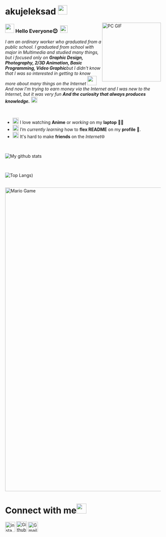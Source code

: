 # akujeleksad&nbsp;<img src="https://github.com/TheDudeThatCode/TheDudeThatCode/blob/master/Assets/happy.gif" width="30px">



<img align="right" alt="PC GIF" src="https://1.bp.blogspot.com/-GW5Wm4OnvqU/XlzVbMuEkZI/AAAAAAAADgU/U5GlzmVLZUctV7phDci8NIh7CQX8YepQgCLcBGAsYHQ/s1600/MyIcon2.png" width="190" />

### <img src="https://github.com/TheDudeThatCode/TheDudeThatCode/blob/master/Assets/Hi.gif" width="29px"> **Hello Everyone😊** &nbsp;<img src="https://github.com/TheDudeThatCode/TheDudeThatCode/blob/master/Assets/Earth.gif" width="24px">

<p>
  <em>
    I am an ordinary worker who graduated from a public school.  
    I graduated from school with major in Multimedia and studied many things, but i focused only on <b>Graphic Design, Photography, 2/3D Animation, Basic Programming, Video Graphic</b>but I didn't know that I was so interested in getting to know more about many things on the Internet <img src="https://github.com/TheDudeThatCode/TheDudeThatCode/blob/master/Assets/Developer.gif" width="30px"> And now I'm trying to earn money via the Internet
    and I was new to the Internet, but it was very fun
    <b>And the curiosity that always produces knowledge.</b> <img src="https://github.com/TheDudeThatCode/TheDudeThatCode/blob/master/Assets/Medal.gif" width="20px">
  </em>  
</p>

<br>

- <img alt="GIF" src="https://github.com/TheDudeThatCode/TheDudeThatCode/blob/master/Assets/happy.gif" width="20vw" /> I love watching **Anime** or *working* on my **laptop** 👨‍💻
- <img alt="GIF" src="https://github.com/TheDudeThatCode/TheDudeThatCode/blob/master/Assets/headbang.gif" width="20vw" /> I’m *currently learning* how to **flex README** on my **profile** 💪.
- <img alt="GIF" src="https://github.com/TheDudeThatCode/TheDudeThatCode/blob/master/Assets/powerup.gif" width="20vw" /> It's hard to make **friends** on the *Internet*🌐

<br>


![My github stats]()

<br>

![Top Langs](https://github-readme-stats.vercel.app/api/top-langs/?username=TheSploit&theme=light&hide=css,html))

<br>

<img src="https://github.com/TheDudeThatCode/TheDudeThatCode/blob/master/Assets/Mario_Gameplay.gif" alt="Mario Game" width="980">

<br>

# Connect with me<img src="https://github.com/TheDudeThatCode/TheDudeThatCode/blob/master/Assets/Handshake.gif" height="32px">



[<img src="https://github.com/TheDudeThatCode/TheDudeThatCode/blob/master/Assets/Instagram.svg" alt="instagram logo" width="32">](https://www.instagram.com/kriss_464/) [<img src="https://cdn.svgporn.com/logos/github-icon.svg" alt="Github logo" width="34">](https://github.com/TheSploit)  [<img src="https://github.com/TheDudeThatCode/TheDudeThatCode/blob/master/Assets/Gmail.svg" alt="Gmail logo" height="32">](mailto:fadhrulrahman3@gmail.com)




<br>
<br>






<!--
  <a href="https://www.instagram.com/sul.lur/">
    <img align="left" alt="My  | Instagram" width="24px" src="https://github.com/TheDudeThatCode/TheDudeThatCode/blob/master/Assets/Instagram.svg" />
  </a> &nbsp;&nbsp;
  <a href="mailto:fadhrulrahman3@gmail.com">
    <img align="left" alt="My | Gmail" width="26px" src="https://github.com/TheDudeThatCode/TheDudeThatCode/blob/master/Assets/Gmail.svg" />
  </a>
  
  
  
 [<img src="https://github.com/TheDudeThatCode/TheDudeThatCode/blob/master/Assets/Instagram.svg" alt="instagram logo" width="24">](https://www.instagram.com/sul.lur/) 
